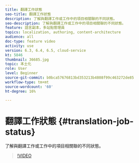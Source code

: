 ```yaml
---
title: 翻譯工作狀態
seo-title: 翻譯工作狀態
description: 了解與翻譯工作或工作中的項目相關聯的不同狀態。
seo-description: 了解與翻譯工作或工作中的項目相關聯的不同狀態。
feature: 語言副本，多站點管理員
topics: localization, authoring, content-architecture
audience: all
doc-type: feature video
activity: use
version: 6.3, 6.4, 6.5, cloud-service
kt: 5846
thumbnail: 36685.jpg
topic: 本土化
role: User
level: Beginner
source-git-commit: b0bca57676813bd353213b4808f99c463272de85
workflow-type: tm+mt
source-wordcount: '60'
ht-degree: 16%

---
```



# 翻譯工作狀態 {#translation-job-status}

了解與翻譯工作或工作中的項目相關聯的不同狀態。

>[!VIDEO](https://video.tv.adobe.com/v/36685?quality=12&learn=on)
